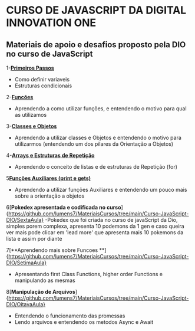 # CURSO DE JAVASCRIPT DA DIGITAL INNOVATION ONE
## Materiais de apoio e desafios proposto pela DIO no curso de JavaScript

1-[**Primeiros Passos**](https://github.com/lumens7/MateriaisCursos/tree/main/Curso-JavaScript-DIO/PrimeiraAula)
  - Como definir variaveis
  - Estruturas condicionais

2-[**Funcões**](https://github.com/lumens7/MateriaisCursos/tree/main/Curso-JavaScript-DIO/SegundaAula)
  - Aprendendo a como utilizar funções, e entendendo o motivo para qual as utilizamos

3-[**Classes e Objetos**](https://github.com/lumens7/MateriaisCursos/tree/main/Curso-JavaScript-DIO/TerceiraAula)
  - Aprendendo a utilizar classes e Objetos e entendendo o motivo para utilizarmos (entendendo um dos pilares da Orientação a Objetos)

4-[**Arrays e Estruturas de Repetição**](https://github.com/lumens7/MateriaisCursos/tree/main/Curso-JavaScript-DIO/QuartaAula)
  - Aprendendo o conceito de listas e de estruturas de Repetição (for)

5[**Funções Auxiliares (print e gets)**](https://github.com/lumens7/MateriaisCursos/tree/main/Curso-JavaScript-DIO/QuintaAula)
  - Aprendendo a utilizar funções Auxiliares e entendendo um pouco mais sobre a orientação a objetos

6[**Pokedex apresentada e codificada no curso**]{https://github.com/lumens7/MateriaisCursos/tree/main/Curso-JavaScript-DIO/SextaAula}
  -Pokedex que foi criada no curso de javaScript da Dio, simples porem complexa, apresenta 10 podemons da 1 gen e caso queira ver mais pode clicar em 'lead more' que apresenta mais 10 pokemons da lista e assim por diante 

7[**Aprendendo mais sobre Funcoes **]{https://github.com/lumens7/MateriaisCursos/tree/main/Curso-JavaScript-DIO/SetimaAula}
  - Apresentando first Class Functions, higher order Functions e manipulando as mesmas

8[**Manipulação de Arquivos**]{https://github.com/lumens7/MateriaisCursos/tree/main/Curso-JavaScript-DIO/OitavaAula}
  - Entendendo o funcionamento das promessas
  - Lendo arquivos e entendendo os metodos Async e Await
